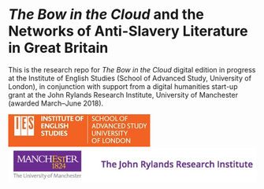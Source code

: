 # *The Bow in the Cloud* and the Networks of Anti-Slavery Literature in Great Britain 

This is the research repo for *The Bow in the Cloud* digital edition in progress at the Institute of English Studies (School of Advanced Study, University of London), in conjunction with support from a digital humanities start-up grant at the John Rylands Research Institute, University of Manchester (awarded March–June 2018).



![IES-logo](IES-logo.jpg) ![JRRI-logo](JRRI-logo.jpg)
